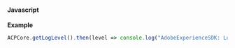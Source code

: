 #### Javascript

**Example**

```jsx
ACPCore.getLogLevel().then(level => console.log("AdobeExperienceSDK: Log Level = " + level));
```
